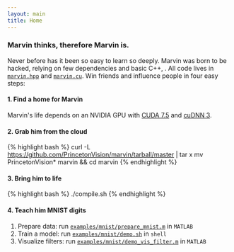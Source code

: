 ```yaml
---
layout: main
title: Home
---
```


### Marvin thinks, therefore Marvin is.

Never before has it been so easy to learn so deeply. Marvin was born to be hacked, relying on few dependencies and basic C++, . All code lives in [```marvin.hpp```](https://github.com/PrincetonVision/marvin/blob/master/marvin.hpp) and [```marvin.cu```](https://github.com/PrincetonVision/marvin/blob/master/marvin.cu). Win friends and influence people in four easy steps:

#### 1. Find a home for Marvin

Marvin's life depends on an NVIDIA GPU with [CUDA 7.5](http://lmgtfy.com/?q=install+cuda+7.5) and [cuDNN 3](http://lmgtfy.com/?q=install+cuDNN+3).

#### 2. Grab him from the cloud

{% highlight bash %}
curl -L https://github.com/PrincetonVision/marvin/tarball/master | tar x
mv PrincetonVision* marvin && cd marvin
{% endhighlight %}

#### 3. Bring him to life

{% highlight bash %}
 ./compile.sh
 {% endhighlight %}

#### 4. Teach him MNIST digits

1. Prepare data: run [```examples/mnist/prepare_mnist.m```](https://github.com/PrincetonVision/marvin/blob/master/examples/mnist/prepare_mnist.m) in ```MATLAB```
2. Train a model: run [```examples/mnist/demo.sh```](https://github.com/PrincetonVision/marvin/blob/master/examples/mnist/demo.sh) in ```shell```
3. Visualize filters: run [```examples/mnist/demo_vis_filter.m```](https://github.com/PrincetonVision/marvin/blob/master/examples/mnist/demo_vis_filter.m) in ```MATLAB```
